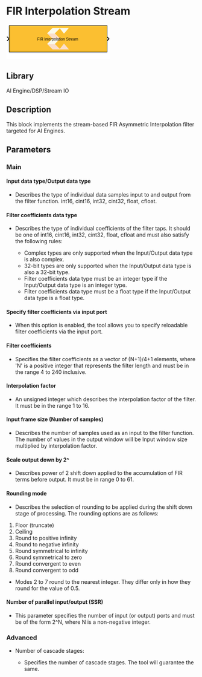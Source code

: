 # FIR Interpolation Stream

  
![](./Images/block.png)  

## Library

AI Engine/DSP/Stream IO

## Description

This block implements the stream-based FIR Asymmetric Interpolation
filter targeted for AI Engines.

## Parameters

### Main  
#### Input data type/Output data type  
* Describes the type of individual data samples input to and output from
the filter function. int16, cint16, int32, cint32, float, cfloat.

#### Filter coefficients data type  
* Describes the type of individual coefficients of the filter taps. It
should be one of int16, cint16, int32, cint32, float, cfloat and must
also satisfy the following rules:

  - Complex types are only supported when the Input/Output data type is
  also complex.
  - 32-bit types are only supported when the Input/Output data type is
  also a 32-bit type.
  - Filter coefficients data type must be an integer type if the
  Input/Output data type is an integer type.
  - Filter coefficients data type must be a float type if the Input/Output
  data type is a float type.

#### Specify filter coefficients via input port  
* When this option is enabled, the tool allows you to specify reloadable
filter coefficients via the input port.

#### Filter coefficients  
* Specifies the filter coefficients as a vector of (N+1)/4+1 elements,
where 'N' is a positive integer that represents the filter length and
must be in the range 4 to 240 inclusive.

#### Interpolation factor  
* An unsigned integer which describes the interpolation factor of the
filter. It must be in the range 1 to 16.

#### Input frame size (Number of samples)  
* Describes the number of samples used as an input to the filter function.
The number of values in the output window will be Input window size
multiplied by interpolation factor.

#### Scale output down by 2^  
* Describes power of 2 shift down applied to the accumulation of FIR terms
before output. It must be in range 0 to 61.

#### Rounding mode  
* Describes the selection of rounding to be applied during the shift down
stage of processing. The rounding options are as follows:

1.  Floor (truncate)
2.  Ceiling
3.  Round to positive infinity
4.  Round to negative infinity
5.  Round symmetrical to infinity
6.  Round symmetrical to zero
7.  Round convergent to even
8.  Round convergent to odd

* Modes 2 to 7 round to the nearest integer. They differ only in how they
round for the value of 0.5.

#### Number of parallel input/output (SSR)  
* This parameter specifies the number of input (or output) ports and must
be of the form 2^N, where N is a non-negative integer.

### Advanced  
* Number of cascade stages:

  - Specifies the number of cascade stages. The tool will guarantee the
  same.
